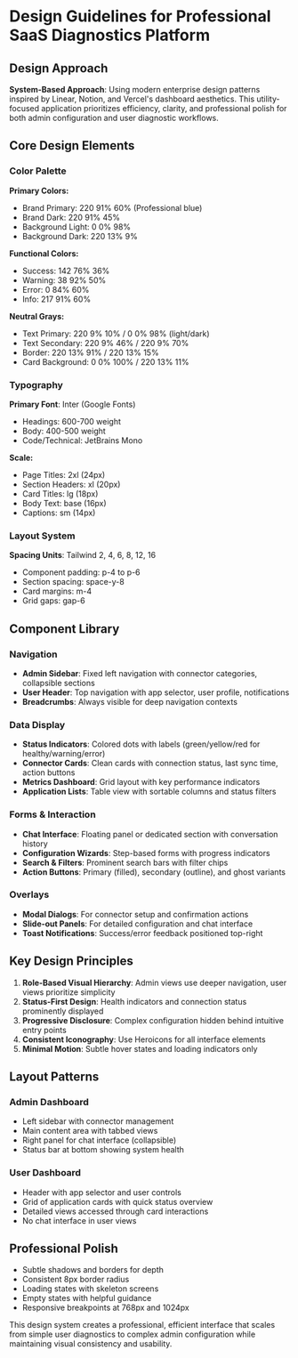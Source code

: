 # Design Guidelines for Professional SaaS Diagnostics Platform

## Design Approach
**System-Based Approach**: Using modern enterprise design patterns inspired by Linear, Notion, and Vercel's dashboard aesthetics. This utility-focused application prioritizes efficiency, clarity, and professional polish for both admin configuration and user diagnostic workflows.

## Core Design Elements

### Color Palette
**Primary Colors:**
- Brand Primary: 220 91% 60% (Professional blue)
- Brand Dark: 220 91% 45%
- Background Light: 0 0% 98%
- Background Dark: 220 13% 9%

**Functional Colors:**
- Success: 142 76% 36%
- Warning: 38 92% 50%
- Error: 0 84% 60%
- Info: 217 91% 60%

**Neutral Grays:**
- Text Primary: 220 9% 10% / 0 0% 98% (light/dark)
- Text Secondary: 220 9% 46% / 220 9% 70%
- Border: 220 13% 91% / 220 13% 15%
- Card Background: 0 0% 100% / 220 13% 11%

### Typography
**Primary Font**: Inter (Google Fonts)
- Headings: 600-700 weight
- Body: 400-500 weight
- Code/Technical: JetBrains Mono

**Scale:**
- Page Titles: 2xl (24px)
- Section Headers: xl (20px)
- Card Titles: lg (18px)
- Body Text: base (16px)
- Captions: sm (14px)

### Layout System
**Spacing Units**: Tailwind 2, 4, 6, 8, 12, 16
- Component padding: p-4 to p-6
- Section spacing: space-y-8
- Card margins: m-4
- Grid gaps: gap-6

## Component Library

### Navigation
- **Admin Sidebar**: Fixed left navigation with connector categories, collapsible sections
- **User Header**: Top navigation with app selector, user profile, notifications
- **Breadcrumbs**: Always visible for deep navigation contexts

### Data Display
- **Status Indicators**: Colored dots with labels (green/yellow/red for healthy/warning/error)
- **Connector Cards**: Clean cards with connection status, last sync time, action buttons
- **Metrics Dashboard**: Grid layout with key performance indicators
- **Application Lists**: Table view with sortable columns and status filters

### Forms & Interaction
- **Chat Interface**: Floating panel or dedicated section with conversation history
- **Configuration Wizards**: Step-based forms with progress indicators
- **Search & Filters**: Prominent search bars with filter chips
- **Action Buttons**: Primary (filled), secondary (outline), and ghost variants

### Overlays
- **Modal Dialogs**: For connector setup and confirmation actions
- **Slide-out Panels**: For detailed configuration and chat interface
- **Toast Notifications**: Success/error feedback positioned top-right

## Key Design Principles

1. **Role-Based Visual Hierarchy**: Admin views use deeper navigation, user views prioritize simplicity
2. **Status-First Design**: Health indicators and connection status prominently displayed
3. **Progressive Disclosure**: Complex configuration hidden behind intuitive entry points
4. **Consistent Iconography**: Use Heroicons for all interface elements
5. **Minimal Motion**: Subtle hover states and loading indicators only

## Layout Patterns

### Admin Dashboard
- Left sidebar with connector management
- Main content area with tabbed views
- Right panel for chat interface (collapsible)
- Status bar at bottom showing system health

### User Dashboard
- Header with app selector and user controls
- Grid of application cards with quick status overview
- Detailed views accessed through card interactions
- No chat interface in user views

## Professional Polish
- Subtle shadows and borders for depth
- Consistent 8px border radius
- Loading states with skeleton screens
- Empty states with helpful guidance
- Responsive breakpoints at 768px and 1024px

This design system creates a professional, efficient interface that scales from simple user diagnostics to complex admin configuration while maintaining visual consistency and usability.